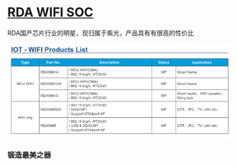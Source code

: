 # [RDA WIFI SOC](https://github.com/qitas/WIFI) 

RDA国产芯片行业的明星，现归属于紫光，产品具有有很高的性价比

![alt text](./WIFI.png)

### 锻造最美之器
